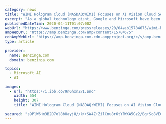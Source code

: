 ```yaml
---
category: news
title: "WIMI Hologram Cloud (NASDAQ:WIMI) Focuses on AI Vision Cloud Service Competing with Google and Microsoft"
excerpt: "As a global technology giant, Google and Microsoft have been working in the field of artificial intelligence for a long time. Whether it is academic achievements"
publishedDateTime: 2020-04-11T01:07:00Z
webUrl: "https://www.benzinga.com/pressreleases/20/04/ab15784675/wimi-hologram-cloud-nasdaq-wimi-focuses-on-ai-vision-cloud-service-competing-with-google-and-micr"
ampWebUrl: "https://amp.benzinga.com/amp/content/15784675"
cdnAmpWebUrl: "https://amp-benzinga-com.cdn.ampproject.org/c/s/amp.benzinga.com/amp/content/15784675"
type: article

provider:
  name: Benzinga.com
  domain: benzinga.com

topics:
  - Microsoft AI
  - AI

images:
  - url: "https://i.ibb.co/9nGhxnZ/1.png"
    width: 554
    height: 307
    title: "WIMI Hologram Cloud (NASDAQ:WIMI) Focuses on AI Vision Cloud Service Competing with Google and Microsoft"

secured: "s9PlW6Hm3B2D7ol8bUayj8//k/+SW4Z+ZilCnu8r6tYFWXA5Gz2/Bg+Sc8VE0TD3IeXJkqdlkWDLJn8UFdLNodNhdXKA88wA4HwII5dX6Kitu+YkkfbF8hlUQaCjt8I/budl1ZW/YVXqDQbvzJxzRo1MhjG4MvsdxJF1P/Afv1QHPCIpZIGrbIBxIjbvHygV+2njYmxFnSOy1mkAGdvmCLCYnb/6L6K47ZyMJg6iEPcNl2RHmjRCUwm0AuCqub00hqhwAHFGa1APUCcp8UbNZofWYktnxpCZxMOhwNDhSA2EfoNKlZlb6x3gJY5Zz+5N;4ES2QFWQgLrv6JYtsWBmVQ=="
---
```


